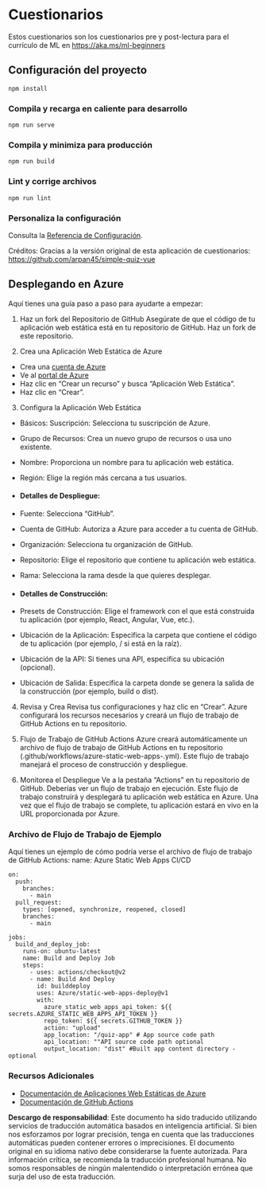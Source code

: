 # Cuestionarios

Estos cuestionarios son los cuestionarios pre y post-lectura para el currículo de ML en https://aka.ms/ml-beginners

## Configuración del proyecto

```
npm install
```

### Compila y recarga en caliente para desarrollo

```
npm run serve
```

### Compila y minimiza para producción

```
npm run build
```

### Lint y corrige archivos

```
npm run lint
```

### Personaliza la configuración

Consulta la [Referencia de Configuración](https://cli.vuejs.org/config/).

Créditos: Gracias a la versión original de esta aplicación de cuestionarios: https://github.com/arpan45/simple-quiz-vue

## Desplegando en Azure

Aquí tienes una guía paso a paso para ayudarte a empezar:

1. Haz un fork del Repositorio de GitHub
Asegúrate de que el código de tu aplicación web estática está en tu repositorio de GitHub. Haz un fork de este repositorio.

2. Crea una Aplicación Web Estática de Azure
- Crea una [cuenta de Azure](http://azure.microsoft.com)
- Ve al [portal de Azure](https://portal.azure.com)
- Haz clic en “Crear un recurso” y busca “Aplicación Web Estática”.
- Haz clic en “Crear”.

3. Configura la Aplicación Web Estática
- Básicos: Suscripción: Selecciona tu suscripción de Azure.
- Grupo de Recursos: Crea un nuevo grupo de recursos o usa uno existente.
- Nombre: Proporciona un nombre para tu aplicación web estática.
- Región: Elige la región más cercana a tus usuarios.

- #### Detalles de Despliegue:
- Fuente: Selecciona “GitHub”.
- Cuenta de GitHub: Autoriza a Azure para acceder a tu cuenta de GitHub.
- Organización: Selecciona tu organización de GitHub.
- Repositorio: Elige el repositorio que contiene tu aplicación web estática.
- Rama: Selecciona la rama desde la que quieres desplegar.

- #### Detalles de Construcción:
- Presets de Construcción: Elige el framework con el que está construida tu aplicación (por ejemplo, React, Angular, Vue, etc.).
- Ubicación de la Aplicación: Especifica la carpeta que contiene el código de tu aplicación (por ejemplo, / si está en la raíz).
- Ubicación de la API: Si tienes una API, especifica su ubicación (opcional).
- Ubicación de Salida: Especifica la carpeta donde se genera la salida de la construcción (por ejemplo, build o dist).

4. Revisa y Crea
Revisa tus configuraciones y haz clic en “Crear”. Azure configurará los recursos necesarios y creará un flujo de trabajo de GitHub Actions en tu repositorio.

5. Flujo de Trabajo de GitHub Actions
Azure creará automáticamente un archivo de flujo de trabajo de GitHub Actions en tu repositorio (.github/workflows/azure-static-web-apps-<nombre>.yml). Este flujo de trabajo manejará el proceso de construcción y despliegue.

6. Monitorea el Despliegue
Ve a la pestaña “Actions” en tu repositorio de GitHub.
Deberías ver un flujo de trabajo en ejecución. Este flujo de trabajo construirá y desplegará tu aplicación web estática en Azure.
Una vez que el flujo de trabajo se complete, tu aplicación estará en vivo en la URL proporcionada por Azure.

### Archivo de Flujo de Trabajo de Ejemplo

Aquí tienes un ejemplo de cómo podría verse el archivo de flujo de trabajo de GitHub Actions:
name: Azure Static Web Apps CI/CD
```
on:
  push:
    branches:
      - main
  pull_request:
    types: [opened, synchronize, reopened, closed]
    branches:
      - main

jobs:
  build_and_deploy_job:
    runs-on: ubuntu-latest
    name: Build and Deploy Job
    steps:
      - uses: actions/checkout@v2
      - name: Build And Deploy
        id: builddeploy
        uses: Azure/static-web-apps-deploy@v1
        with:
          azure_static_web_apps_api_token: ${{ secrets.AZURE_STATIC_WEB_APPS_API_TOKEN }}
          repo_token: ${{ secrets.GITHUB_TOKEN }}
          action: "upload"
          app_location: "/quiz-app" # App source code path
          api_location: ""API source code path optional
          output_location: "dist" #Built app content directory - optional
```

### Recursos Adicionales
- [Documentación de Aplicaciones Web Estáticas de Azure](https://learn.microsoft.com/azure/static-web-apps/getting-started)
- [Documentación de GitHub Actions](https://docs.github.com/actions/use-cases-and-examples/deploying/deploying-to-azure-static-web-app)

**Descargo de responsabilidad**:
Este documento ha sido traducido utilizando servicios de traducción automática basados en inteligencia artificial. Si bien nos esforzamos por lograr precisión, tenga en cuenta que las traducciones automáticas pueden contener errores o imprecisiones. El documento original en su idioma nativo debe considerarse la fuente autorizada. Para información crítica, se recomienda la traducción profesional humana. No somos responsables de ningún malentendido o interpretación errónea que surja del uso de esta traducción.